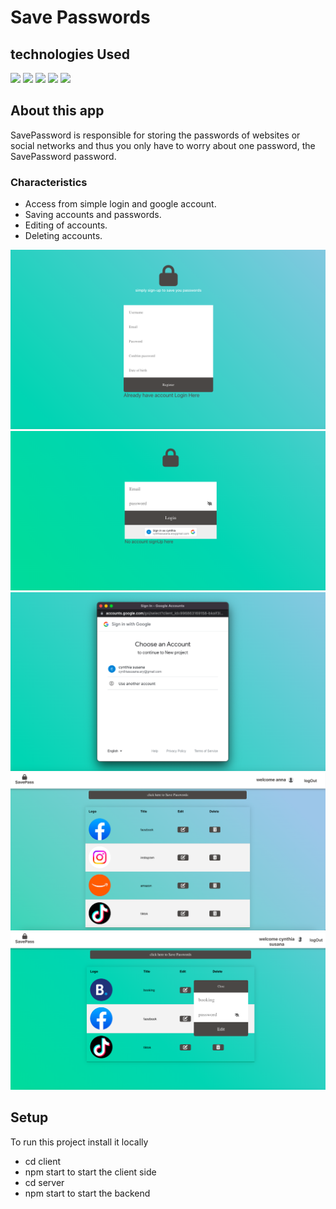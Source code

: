 # Save Passwords

## technologies Used 
 <img src = "https://img.shields.io/badge/NODEJS-6aa84f?style=for-the-badge&logo=Node.js&logoColor=white">   <img src = "https://img.shields.io/badge/CSS3-1572B6?style=for-the-badge&logo=css3&logoColor=white"> <img src = "https://img.shields.io/badge/ReactJs-61DAFB?style=for-the-badge&logo=react&logoColor=black">  <img src = "https://img.shields.io/badge/MongoDB-eeeeee?style=for-the-badge&logo=MySql=black">  <img src = "https://img.shields.io/badge/Express-1572B6?style=for-the-badge&logo=Express&Color=black">
 <br/>

## About this app
SavePassword is responsible for storing the passwords of websites or social networks  and thus you only have to worry about one password, the SavePassword password.

### Characteristics
* Access from simple login and google account.
* Saving accounts and passwords.
* Editing of accounts.
* Deleting accounts.

<img  src='images/singup.png' >
<img  src='images/login.png' >
<img  src='images/loginwithgoogle.png' >
<img  src='images/homepage.png' >
<img  src='images/Edit.png' >

## Setup
To run this project install it locally 
* cd client 
* npm start to start the client side
* cd  server 
* npm start to start the backend

